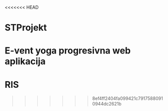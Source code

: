 <<<<<<< HEAD
# STProjekt
E-vent yoga progresivna web aplikacija
=======
# RIS
>>>>>>> 8ef4ff2404fa099421c79175880910944dc2621b
